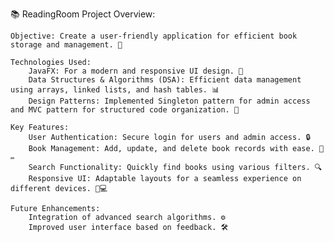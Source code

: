 📚 ReadingRoom Project Overview:

    Objective: Create a user-friendly application for efficient book storage and management. 📖

    Technologies Used:
        JavaFX: For a modern and responsive UI design. 🎨
        Data Structures & Algorithms (DSA): Efficient data management using arrays, linked lists, and hash tables. 📊
        Design Patterns: Implemented Singleton pattern for admin access and MVC pattern for structured code organization. 🔧

    Key Features:
        User Authentication: Secure login for users and admin access. 🔒
        Book Management: Add, update, and delete book records with ease. 📖✏️
        Search Functionality: Quickly find books using various filters. 🔍
        Responsive UI: Adaptable layouts for a seamless experience on different devices. 📱💻

    Future Enhancements:
        Integration of advanced search algorithms. ⚙️
        Improved user interface based on feedback. 🛠️
